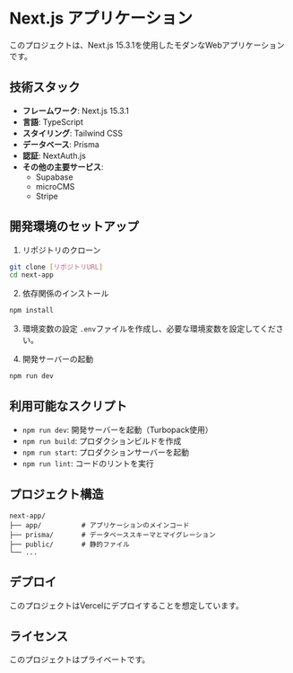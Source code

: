# Next.js アプリケーション

このプロジェクトは、Next.js 15.3.1を使用したモダンなWebアプリケーションです。

## 技術スタック

- **フレームワーク**: Next.js 15.3.1
- **言語**: TypeScript
- **スタイリング**: Tailwind CSS
- **データベース**: Prisma
- **認証**: NextAuth.js
- **その他の主要サービス**:
  - Supabase
  - microCMS
  - Stripe

## 開発環境のセットアップ

1. リポジトリのクローン
```bash
git clone [リポジトリURL]
cd next-app
```

2. 依存関係のインストール
```bash
npm install
```

3. 環境変数の設定
`.env`ファイルを作成し、必要な環境変数を設定してください。

4. 開発サーバーの起動
```bash
npm run dev
```

## 利用可能なスクリプト

- `npm run dev`: 開発サーバーを起動（Turbopack使用）
- `npm run build`: プロダクションビルドを作成
- `npm run start`: プロダクションサーバーを起動
- `npm run lint`: コードのリントを実行

## プロジェクト構造

```
next-app/
├── app/          # アプリケーションのメインコード
├── prisma/       # データベーススキーマとマイグレーション
├── public/       # 静的ファイル
└── ...
```

## デプロイ

このプロジェクトはVercelにデプロイすることを想定しています。

## ライセンス

このプロジェクトはプライベートです。
